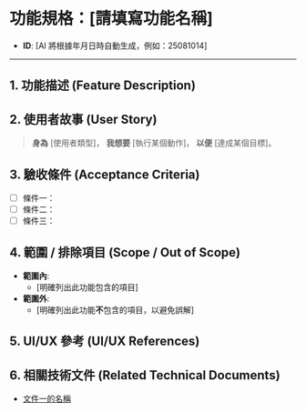 # 功能規格：[請填寫功能名稱]

- **ID**: [AI 將根據年月日時自動生成，例如：25081014]

---

## 1. 功能描述 (Feature Description)

<!-- 簡要描述這個功能是什麼，以及它為使用者解決了什麼問題。 -->

## 2. 使用者故事 (User Story)

> **身為** [使用者類型]，
> **我想要** [執行某個動作]，
> **以便** [達成某個目標]。

## 3. 驗收條件 (Acceptance Criteria)

<!-- 以清單的方式，列出所有必須滿足的條件，這個功能才算完成。 -->

- [ ] 條件一：
- [ ] 條件二：
- [ ] 條件三：

## 4. 範圍 / 排除項目 (Scope / Out of Scope)

- **範圍內**:
  - [明確列出此功能包含的項目]
- **範圍外**:
  - [明確列出此功能**不**包含的項目，以避免誤解]

## 5. UI/UX 參考 (UI/UX References)

<!-- 可在此處貼上設計稿的連結、截圖，或描述使用者介面與互動流程。 -->

## 6. 相關技術文件 (Related Technical Documents)

<!-- 可選填，在此處放上相關的技術設計文件、API 規格、或資料庫結構等文件的連結。 -->

- [文件一的名稱](請填寫文件連結)
